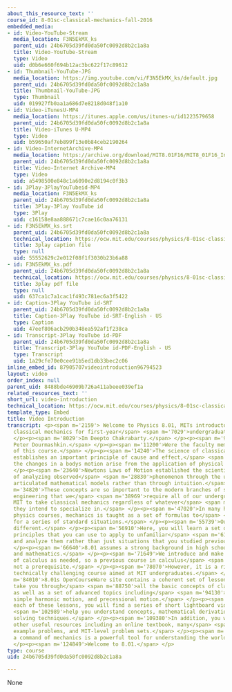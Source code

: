 ```yaml
---
about_this_resource_text: ''
course_id: 8-01sc-classical-mechanics-fall-2016
embedded_media:
- id: Video-YouTube-Stream
  media_location: F3N5EkMX_ks
  parent_uid: 24b6705d39fd0da50fc0092d8b2c1a8a
  title: Video-YouTube-Stream
  type: Video
  uid: d0b6e660f694b12ac3bc622f17c89612
- id: Thumbnail-YouTube-JPG
  media_location: https://img.youtube.com/vi/F3N5EkMX_ks/default.jpg
  parent_uid: 24b6705d39fd0da50fc0092d8b2c1a8a
  title: Thumbnail-YouTube-JPG
  type: Thumbnail
  uid: 019927fb0aa1a686d7e8218d048f1a10
- id: Video-iTunesU-MP4
  media_location: https://itunes.apple.com/us/itunes-u/id1223579658
  parent_uid: 24b6705d39fd0da50fc0092d8b2c1a8a
  title: Video-iTunes U-MP4
  type: Video
  uid: b59650af7eb899f13e0b84ceb2190264
- id: Video-InternetArchive-MP4
  media_location: https://archive.org/download/MIT8.01F16/MIT8_01F16_Intro_300k.mp4
  parent_uid: 24b6705d39fd0da50fc0092d8b2c1a8a
  title: Video-Internet Archive-MP4
  type: Video
  uid: a5498500e848c1a6090e2d8194c0f3b3
- id: 3Play-3PlayYouTubeid-MP4
  media_location: F3N5EkMX_ks
  parent_uid: 24b6705d39fd0da50fc0092d8b2c1a8a
  title: 3Play-3Play YouTube id
  type: 3Play
  uid: c16158e8aa888671c7cae16c0aa76131
- id: F3N5EkMX_ks.srt
  parent_uid: 24b6705d39fd0da50fc0092d8b2c1a8a
  technical_location: https://ocw.mit.edu/courses/physics/8-01sc-classical-mechanics-fall-2016/syllabus/video-introduction/F3N5EkMX_ks.srt
  title: 3play caption file
  type: null
  uid: 55552629c2e012f08f1f3030b23b6a88
- id: F3N5EkMX_ks.pdf
  parent_uid: 24b6705d39fd0da50fc0092d8b2c1a8a
  technical_location: https://ocw.mit.edu/courses/physics/8-01sc-classical-mechanics-fall-2016/syllabus/video-introduction/F3N5EkMX_ks.pdf
  title: 3play pdf file
  type: null
  uid: 637ca1c7a1cac1f493c781ec6a3f5422
- id: Caption-3Play YouTube id-SRT
  parent_uid: 24b6705d39fd0da50fc0092d8b2c1a8a
  title: Caption-3Play YouTube id-SRT-English - US
  type: Caption
  uid: 47eef806acb290b348ea592af1f238ca
- id: Transcript-3Play YouTube id-PDF
  parent_uid: 24b6705d39fd0da50fc0092d8b2c1a8a
  title: Transcript-3Play YouTube id-PDF-English - US
  type: Transcript
  uid: 1a29cfe70e0cee91b5ed1db33bec2c06
inline_embed_id: 87905707videointroduction96794523
layout: video
order_index: null
parent_uid: 8488bde46909b726a411abeee039ef1a
related_resources_text: ''
short_url: video-introduction
technical_location: https://ocw.mit.edu/courses/physics/8-01sc-classical-mechanics-fall-2016/syllabus/video-introduction
template_type: Embed
title: Video Introduction
transcript: <p><span m='2159'> Welcome to Physics 8.01, MITs introductory course in
  classical mechanics for first-year</span> <span m='7029'>undergraduates.</span>
  </p><p><span m='8029'>Im Deepto Chakrabarty.</span> </p><p><span m='9350'>And Im
  Peter Dourmashkin.</span> </p><p><span m='11200'>Were the faculty members in charge
  of this course.</span> </p><p><span m='14240'>The science of classical mechanics
  establishes an important principle of cause and effect,</span> <span m='18410'>wherein
  the changes in a bodys motion arise from the application of physical forces.</span>
  </p><p><span m='23640'>Newtons Laws of Motion established the scientific principle
  of analyzing observed</span> <span m='28830'>phenomenon through the use of clearly
  articulated mathematical models rather than through intuition.</span> </p><p><span
  m='34820'>These concepts are so important to the modern branches of science and
  engineering that we</span> <span m='38969'>require all of our undergraduates at
  MIT to take classical mechanics regardless of whatever</span> <span m='44579'>course
  they intend to specialize in.</span> </p><p><span m='47020'>In many high-school-level
  physics courses, mechanics is taught as a set of formulas to</span> <span m='51530'>memorize
  for a series of standard situations.</span> </p><p><span m='55739'>Our course is
  different.</span> </p><p><span m='56910'>Here, you will learn a set of fundamental
  principles that you can use to apply to unfamiliar</span> <span m='61980'>situations
  and analyze them rather than just situations that you studied previously.</span>
  </p><p><span m='66640'>8.01 assumes a strong background in high school level physics
  and mathematics.</span> </p><p><span m='71649'>We introduce and make extensive use
  of calculus as needed, so a previous course in calculus</span> <span m='76660'>is
  not a prerequisite.</span> </p><p><span m='78070'>However, it is a rigorous and
  technically challenging course aimed at MIT undergraduates.</span> </p><p><span
  m='84010'>8.01s OpenCourseWare site contains a coherent set of lessons that will
  take you through</span> <span m='88750'>all the basic concepts of classical mechanics
  as well as a set of advanced topics including</span> <span m='94130'>mass flow,
  simple harmonic motion, and precessional motion.</span> </p><p><span m='98770'>In
  each of these lessons, you will find a series of short lightboard videos that will</span>
  <span m='102989'>help you understand concepts, mathematical derivations, and problems
  solving techniques.</span> </p><p><span m='109380'>In addition, you will find many
  other useful resources including an online textbook, many</span> <span m='114240'>worked
  example problems, and MIT-level problem sets.</span> </p><p><span m='118509'>Developing
  a command of mechanics is a powerful tool for understanding the world around us.</span>
  </p><p><span m='124849'>Welcome to 8.01.</span> </p>
type: course
uid: 24b6705d39fd0da50fc0092d8b2c1a8a

---
```

None